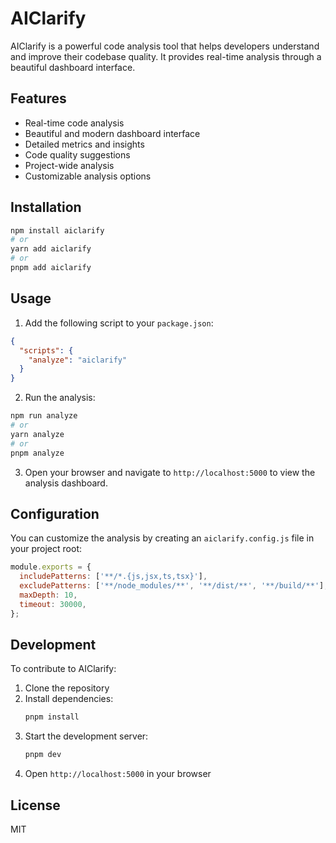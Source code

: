 # AIClarify

AIClarify is a powerful code analysis tool that helps developers understand and improve their codebase quality. It provides real-time analysis through a beautiful dashboard interface.

## Features

- Real-time code analysis
- Beautiful and modern dashboard interface
- Detailed metrics and insights
- Code quality suggestions
- Project-wide analysis
- Customizable analysis options

## Installation

```bash
npm install aiclarify
# or
yarn add aiclarify
# or
pnpm add aiclarify
```

## Usage

1. Add the following script to your `package.json`:

```json
{
  "scripts": {
    "analyze": "aiclarify"
  }
}
```

2. Run the analysis:

```bash
npm run analyze
# or
yarn analyze
# or
pnpm analyze
```

3. Open your browser and navigate to `http://localhost:5000` to view the analysis dashboard.

## Configuration

You can customize the analysis by creating an `aiclarify.config.js` file in your project root:

```javascript
module.exports = {
  includePatterns: ['**/*.{js,jsx,ts,tsx}'],
  excludePatterns: ['**/node_modules/**', '**/dist/**', '**/build/**'],
  maxDepth: 10,
  timeout: 30000,
};
```

## Development

To contribute to AIClarify:

1. Clone the repository
2. Install dependencies:
   ```bash
   pnpm install
   ```
3. Start the development server:
   ```bash
   pnpm dev
   ```
4. Open `http://localhost:5000` in your browser

## License

MIT 